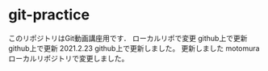 # git-practice
このリポジトリはGit動画講座用です．
ローカルリポで変更
github上で更新
github上で更新 2021.2.23
github上で更新しました。
更新しました motomura
ローカルリポジトリで変更しました。